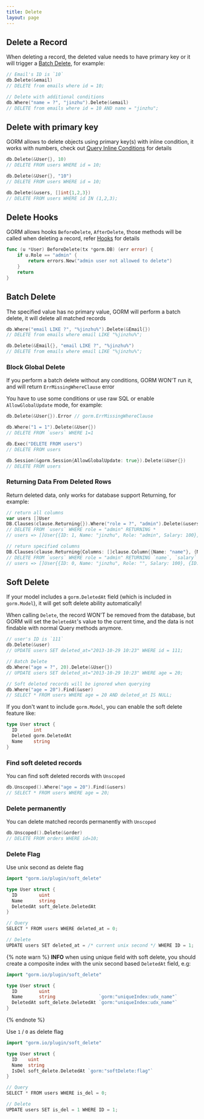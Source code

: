 ```yaml
---
title: Delete
layout: page
---
```


## Delete a Record

When deleting a record, the deleted value needs to have primary key or it will trigger a [Batch Delete](#batch_delete), for example:

```go
// Email's ID is `10`
db.Delete(&email)
// DELETE from emails where id = 10;

// Delete with additional conditions
db.Where("name = ?", "jinzhu").Delete(&email)
// DELETE from emails where id = 10 AND name = "jinzhu";
```

## Delete with primary key

GORM allows to delete objects using primary key(s) with inline condition, it works with numbers, check out [Query Inline Conditions](query.html#inline_conditions) for details

```go
db.Delete(&User{}, 10)
// DELETE FROM users WHERE id = 10;

db.Delete(&User{}, "10")
// DELETE FROM users WHERE id = 10;

db.Delete(&users, []int{1,2,3})
// DELETE FROM users WHERE id IN (1,2,3);
```

## Delete Hooks

GORM allows hooks `BeforeDelete`, `AfterDelete`, those methods will be called when deleting a record, refer [Hooks](hooks.html) for details

```go
func (u *User) BeforeDelete(tx *gorm.DB) (err error) {
	if u.Role == "admin" {
		return errors.New("admin user not allowed to delete")
	}
	return
}
```

## <span id="batch_delete">Batch Delete</span>

The specified value has no primary value, GORM will perform a batch delete, it will delete all matched records

```go
db.Where("email LIKE ?", "%jinzhu%").Delete(&Email{})
// DELETE from emails where email LIKE "%jinzhu%";

db.Delete(&Email{}, "email LIKE ?", "%jinzhu%")
// DELETE from emails where email LIKE "%jinzhu%";
```

### Block Global Delete

If you perform a batch delete without any conditions, GORM WON'T run it, and will return `ErrMissingWhereClause` error

You have to use some conditions or use raw SQL or enable `AllowGlobalUpdate` mode, for example:

```go
db.Delete(&User{}).Error // gorm.ErrMissingWhereClause

db.Where("1 = 1").Delete(&User{})
// DELETE FROM `users` WHERE 1=1

db.Exec("DELETE FROM users")
// DELETE FROM users

db.Session(&gorm.Session{AllowGlobalUpdate: true}).Delete(&User{})
// DELETE FROM users
```

### Returning Data From Deleted Rows

Return deleted data, only works for database support Returning, for example:

```go
// return all columns
var users []User
DB.Clauses(clause.Returning{}).Where("role = ?", "admin").Delete(&users)
// DELETE FROM `users` WHERE role = "admin" RETURNING *
// users => []User{{ID: 1, Name: "jinzhu", Role: "admin", Salary: 100}, {ID: 2, Name: "jinzhu.2", Role: "admin", Salary: 1000}}

// return specified columns
DB.Clauses(clause.Returning{Columns: []clause.Column{{Name: "name"}, {Name: "salary"}}}).Where("role = ?", "admin").Delete(&users)
// DELETE FROM `users` WHERE role = "admin" RETURNING `name`, `salary`
// users => []User{{ID: 0, Name: "jinzhu", Role: "", Salary: 100}, {ID: 0, Name: "jinzhu.2", Role: "", Salary: 1000}}
```

## Soft Delete

If your model includes a `gorm.DeletedAt` field (which is included in `gorm.Model`), it will get soft delete ability automatically!

When calling `Delete`, the record WON'T be removed from the database, but GORM will set the `DeletedAt`'s value to the current time, and the data is not findable with normal Query methods anymore.

```go
// user's ID is `111`
db.Delete(&user)
// UPDATE users SET deleted_at="2013-10-29 10:23" WHERE id = 111;

// Batch Delete
db.Where("age = ?", 20).Delete(&User{})
// UPDATE users SET deleted_at="2013-10-29 10:23" WHERE age = 20;

// Soft deleted records will be ignored when querying
db.Where("age = 20").Find(&user)
// SELECT * FROM users WHERE age = 20 AND deleted_at IS NULL;
```

If you don't want to include `gorm.Model`, you can enable the soft delete feature like:

```go
type User struct {
  ID      int
  Deleted gorm.DeletedAt
  Name    string
}
```

### Find soft deleted records

You can find soft deleted records with `Unscoped`

```go
db.Unscoped().Where("age = 20").Find(&users)
// SELECT * FROM users WHERE age = 20;
```

### Delete permanently

You can delete matched records permanently with `Unscoped`

```go
db.Unscoped().Delete(&order)
// DELETE FROM orders WHERE id=10;
```

### Delete Flag

Use unix second as delete flag

```go
import "gorm.io/plugin/soft_delete"

type User struct {
  ID        uint
  Name      string
  DeletedAt soft_delete.DeletedAt
}

// Query
SELECT * FROM users WHERE deleted_at = 0;

// Delete
UPDATE users SET deleted_at = /* current unix second */ WHERE ID = 1;
```

{% note warn %}
**INFO** when using unique field with soft delete, you should create a composite index with the unix second based `DeletedAt` field, e.g:

```go
import "gorm.io/plugin/soft_delete"

type User struct {
  ID        uint
  Name      string                `gorm:"uniqueIndex:udx_name"`
  DeletedAt soft_delete.DeletedAt `gorm:"uniqueIndex:udx_name"`
}
```
{% endnote %}

Use `1` / `0` as delete flag

```go
import "gorm.io/plugin/soft_delete"

type User struct {
  ID    uint
  Name  string
  IsDel soft_delete.DeletedAt `gorm:"softDelete:flag"`
}

// Query
SELECT * FROM users WHERE is_del = 0;

// Delete
UPDATE users SET is_del = 1 WHERE ID = 1;
```
